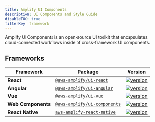 ```yaml
---
title: Amplify UI Components
description: UI Components and Style Guide
disableTOC: true
filterKey: framework
---
```


Amplify UI Components is an open-source UI toolkit that encapsulates cloud-connected workflows inside of cross-framework UI components.

<inline-fragment framework="react" src="~/ui/fragments/react/installation.md"></inline-fragment>
<inline-fragment framework="angular" src="~/ui/fragments/angular/installation.md"></inline-fragment>
<inline-fragment framework="vue" src="~/ui/fragments/vue/installation.md"></inline-fragment>
<inline-fragment framework="ionic" src="~/ui/fragments/ionic/installation.md"></inline-fragment>
<inline-fragment framework="react-native" src="~/ui/fragments/react-native/installation.md"></inline-fragment>

## Frameworks

| Framework          | Package                                                                                  | Version                                                                                                                                        |
| ------------------ | ---------------------------------------------------------------------------------------- | ---------------------------------------------------------------------------------------------------------------------------------------------- |
| **React**          | [`@aws-amplify/ui-react`](https://www.npmjs.com/package/@aws-amplify/ui-react)           | [![version](https://img.shields.io/npm/v/@aws-amplify/ui-react/latest.svg)](https://www.npmjs.com/package/@aws-amplify/ui-react)           |  [`README.md`](../amplify-ui-react/README.md)  | [`React`](#react)                   |
| **Angular**        | [`@aws-amplify/ui-angular`](https://www.npmjs.com/package/@aws-amplify/ui-angular)       | [![version](https://img.shields.io/npm/v/@aws-amplify/ui-angular/latest.svg)](https://www.npmjs.com/package/@aws-amplify/ui-angular)       | [`README.md`](../amplify-ui-angular/README.md) | [`Angular`](#angular)               |
| **Vue**            | [`@aws-amplify/ui-vue`](https://www.npmjs.com/package/@aws-amplify/ui-vue)               | [![version](https://img.shields.io/npm/v/@aws-amplify/ui-vue/latest.svg)](https://www.npmjs.com/package/@aws-amplify/ui-vue)               |   [`README.md`](../amplify-ui-vue/README.md)   | [`Vue`](#vue)                       |
| **Web Components** | [`@aws-amplify/ui-components`](https://www.npmjs.com/package/@aws-amplify/ui-components) | [![version](https://img.shields.io/npm/v/@aws-amplify/ui-components/latest.svg)](https://www.npmjs.com/package/@aws-amplify/ui-components) |            [`README.md`](README.md)            | [`Web Components`](#web-components) |
| **React Native** | [`aws-amplify-react-native`](https://www.npmjs.com/package/aws-amplify-react-native) | [![version](https://img.shields.io/npm/v/aws-amplify-react-native/latest.svg)](https://www.npmjs.com/package/aws-amplify-react-native) |            [`README.md`](README.md)            | [`Web Components`](#web-components) |
